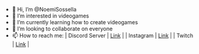 - 👋 Hi, I’m @NoemiSossella
- 👀 I’m interested in videogames
- 🌱 I’m currently learning how to create videogames
- 💞️ I’m looking to collaborate on everyone
- 📫 How to reach me:
| Discord Server | [Link](https://discord.gg/cdEPPv3y) |
| Instagram | [Link](https://www.instagram.com/_k0rby) |
| Twitch | [Link](https://www.twitch.tv/k0rbychan) |
<!---
NoemiSossella/NoemiSossella is a ✨ special ✨ repository because its `README.md` (this file) appears on your GitHub profile.
You can click the Preview link to take a look at your changes.
--->
